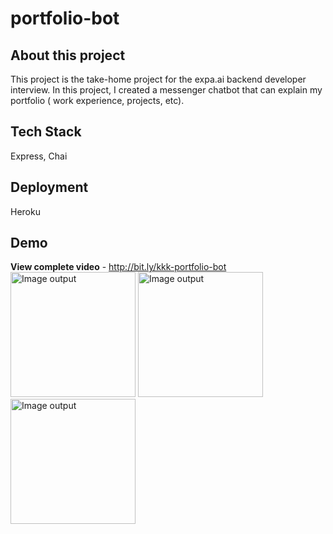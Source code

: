 # portfolio-bot
## About this project
This project is the take-home project for the expa.ai backend developer interview. In this project, I created a messenger chatbot that can explain my portfolio ( work experience, projects, etc).
## Tech Stack
Express, Chai
## Deployment
Heroku
## Demo
__View complete video__ - http://bit.ly/kkk-portfolio-bot
<img src="https://media.giphy.com/media/TIvMgLB77jxWUFBUOi/giphy.gif" alt="Image output" width="200"/>
<img src="https://media.giphy.com/media/IosEu7mFhvkdzzH85l/giphy.gif" alt="Image output" width="200"/>
<img src="https://media.giphy.com/media/BGHBlNPqpvPDb3XSTE/giphy.gif" alt="Image output" width="200" />
